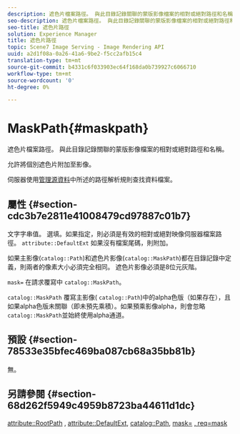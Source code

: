```yaml
---
description: 遮色片檔案路徑。 與此目錄記錄關聯的蒙版影像檔案的相對或絕對路徑和名稱。
seo-description: 遮色片檔案路徑。 與此目錄記錄關聯的蒙版影像檔案的相對或絕對路徑和名稱。
seo-title: 遮色片路徑
solution: Experience Manager
title: 遮色片路徑
topic: Scene7 Image Serving - Image Rendering API
uuid: a2d1f08a-0a26-41a6-9be2-f5cc2afb15c4
translation-type: tm+mt
source-git-commit: b4331c6f033903ec64f168da0b739927c6066710
workflow-type: tm+mt
source-wordcount: '0'
ht-degree: 0%

---
```



# MaskPath{#maskpath}

遮色片檔案路徑。 與此目錄記錄關聯的蒙版影像檔案的相對或絕對路徑和名稱。

允許將個別遮色片附加至影像。

伺服器使用[管理源資料](/help/aem-is-ir-api/is-api/image-serving-api-ref/c-configuration-and-administration/c-configuration-and-administration.md)中所述的路徑解析規則查找資料檔案。

## 屬性 {#section-cdc3b7e2811e41008479cd97887c01b7}

文字字串值。 選填。如果指定，則必須是有效的相對或絕對映像伺服器檔案路徑。 `attribute::DefaultExt` 如果沒有檔案尾碼，則附加。

如果主影像(`catalog::Path`)和遮色片影像(`catalog::MaskPath`)都在目錄記錄中定義，則兩者的像素大小必須完全相同。 遮色片影像必須是8位元灰階。

`mask=` 在請求覆寫中 `catalog::MaskPath`。

`catalog::MaskPath` 覆寫主影像( `catalog::Path`)中的alpha色版（如果存在），且如果alpha色版未關聯（即未預先乘積）。如果預乘影像alpha，則會忽略`catalog::MaskPath`並始終使用alpha通道。

## 預設 {#section-78533e35bfec469ba087cb68a35bb81b}

無。

## 另請參閱 {#section-68d262f5949c4959b8723ba44611d1dc}

[attribute::RootPath](/help/aem-is-ir-api/is-api/image-catalog/image-serving-api-ref/c-image-catalog-reference/c-attributes-reference/r-rootpath.md) ,  [attribute::DefaultExt](/help/aem-is-ir-api/is-api/image-catalog/image-serving-api-ref/c-image-catalog-reference/c-attributes-reference/r-defaultext.md),  [catalog::Path](../../../../../../is-api/image-catalog/image-serving-api-ref/c-image-catalog-reference/c-image-svg-data-reference/c-image-data-reference/r-path-cat.md#reference-306afcaff172440ca81b85da8d78213c),  [mask=](/help/aem-is-ir-api/is-api/http-ref/image-serving-api-ref/c-http-protocol-reference/c-command-reference/r-mask.md) [, req=mask](/help/aem-is-ir-api/is-api/http-ref/image-serving-api-ref/c-http-protocol-reference/c-command-reference/r-req/r-req.md)

